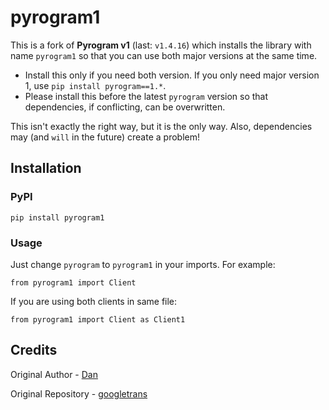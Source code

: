 # pyrogram1

This is a fork of **Pyrogram v1** (last: `v1.4.16`) which installs the library with name `pyrogram1` so that you can use both major versions at the same time.

[](https://pypi.org/project/googletrans/4.0.0rc1/)

- Install this only if you need both version. If you only need major version 1, use `pip install pyrogram==1.*`.
- Please install this before the latest `pyrogram` version so that dependencies, if conflicting, can be overwritten.

This isn't exactly the right way, but it is the only way. Also, dependencies may (and `will` in the future) create a problem!

## Installation

### PyPI

```shell
pip install pyrogram1
```

### Usage

Just change `pyrogram` to `pyrogram1` in your imports. For example:

```shell
from pyrogram1 import Client
```

If you are using both clients in same file:

```shell
from pyrogram1 import Client as Client1
```

## Credits

Original Author - [Dan](https://github.com/delivrance)

Original Repository - [googletrans](https://github.com/pyrogram1/pyrogram)

